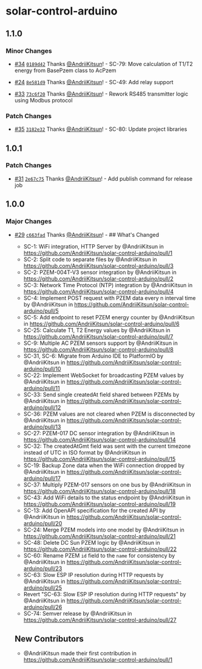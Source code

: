 # solar-control-arduino

## 1.1.0

### Minor Changes

- [#34](https://github.com/AndriiKitsun/solar-control-arduino/pull/34) [`0189d42`](https://github.com/AndriiKitsun/solar-control-arduino/commit/0189d42af3a10eaf4e7de9ab0b6a1d9db08ff202) Thanks [@AndriiKitsun](https://github.com/AndriiKitsun)! - SC-79: Move calculation of T1/T2 energy from BasePzem class to AcPzem

- [#24](https://github.com/AndriiKitsun/solar-control-arduino/pull/24) [`8e581d9`](https://github.com/AndriiKitsun/solar-control-arduino/commit/8e581d9256e97c26c39288f72c7c473e8185e5a5) Thanks [@AndriiKitsun](https://github.com/AndriiKitsun)! - SC-49: Add relay support

- [#33](https://github.com/AndriiKitsun/solar-control-arduino/pull/33) [`73c6f20`](https://github.com/AndriiKitsun/solar-control-arduino/commit/73c6f20c095434ba0b62ca1411518b9279196bc7) Thanks [@AndriiKitsun](https://github.com/AndriiKitsun)! - Rework RS485 transmitter logic using Modbus protocol

### Patch Changes

- [#35](https://github.com/AndriiKitsun/solar-control-arduino/pull/35) [`3182e32`](https://github.com/AndriiKitsun/solar-control-arduino/commit/3182e32ee09d80be7815ffecb71b32687d1ab2ea) Thanks [@AndriiKitsun](https://github.com/AndriiKitsun)! - SC-80: Update project libraries

## 1.0.1

### Patch Changes

- [#31](https://github.com/AndriiKitsun/solar-control-arduino/pull/31) [`2e67c75`](https://github.com/AndriiKitsun/solar-control-arduino/commit/2e67c75853d216ca33b21017f2ff9791a5c1e177) Thanks [@AndriiKitsun](https://github.com/AndriiKitsun)! - Add publish command for release job

## 1.0.0

### Major Changes

- [#29](https://github.com/AndriiKitsun/solar-control-arduino/pull/29) [`c663fad`](https://github.com/AndriiKitsun/solar-control-arduino/commit/c663fad4febc838b5315c5ea0301509d7c382892) Thanks [@AndriiKitsun](https://github.com/AndriiKitsun)! - ## What's Changed

  - SC-1: WiFi integration, HTTP Server by @AndriiKitsun in https://github.com/AndriiKitsun/solar-control-arduino/pull/1
  - SC-2: Split code to separate files by @AndriiKitsun in https://github.com/AndriiKitsun/solar-control-arduino/pull/3
  - SC-2: PZEM-004T-V3 sensor integration by @AndriiKitsun in https://github.com/AndriiKitsun/solar-control-arduino/pull/2
  - SC-3: Network Time Protocol (NTP) integration by @AndriiKitsun in https://github.com/AndriiKitsun/solar-control-arduino/pull/4
  - SC-4: Implement POST request with PZEM data every n interval time by @AndriiKitsun in https://github.com/AndriiKitsun/solar-control-arduino/pull/5
  - SC-5: Add endpoint to reset PZEM energy counter by @AndriiKitsun in https://github.com/AndriiKitsun/solar-control-arduino/pull/6
  - SC-25: Calculate T1, T2 Energy values by @AndriiKitsun in https://github.com/AndriiKitsun/solar-control-arduino/pull/7
  - SC-9: Multiple AC PZEM sensors support by @AndriiKitsun in https://github.com/AndriiKitsun/solar-control-arduino/pull/8
  - SC-31, SC-6: Migrate from Arduino IDE to PlatformIO by @AndriiKitsun in https://github.com/AndriiKitsun/solar-control-arduino/pull/10
  - SC-22: Implement WebSocket for broadcasting PZEM values by @AndriiKitsun in https://github.com/AndriiKitsun/solar-control-arduino/pull/11
  - SC-33: Send single createdAt field shared between PZEMs by @AndriiKitsun in https://github.com/AndriiKitsun/solar-control-arduino/pull/12
  - SC-36: PZEM values are not cleared when PZEM is disconnected by @AndriiKitsun in https://github.com/AndriiKitsun/solar-control-arduino/pull/13
  - SC-27: PZEM-017 DC sensor integration by @AndriiKitsun in https://github.com/AndriiKitsun/solar-control-arduino/pull/14
  - SC-32: The createdAtGmt field was sent with the current timezone instead of UTC in ISO format by @AndriiKitsun in https://github.com/AndriiKitsun/solar-control-arduino/pull/15
  - SC-19: Backup Zone data when the WiFi connection dropped by @AndriiKitsun in https://github.com/AndriiKitsun/solar-control-arduino/pull/17
  - SC-37: Multiply PZEM-017 sensors on one bus by @AndriiKitsun in https://github.com/AndriiKitsun/solar-control-arduino/pull/18
  - SC-43: Add WiFi details to the status endpoint by @AndriiKitsun in https://github.com/AndriiKitsun/solar-control-arduino/pull/19
  - SC-13: Add OpenAPI specification for the created API by @AndriiKitsun in https://github.com/AndriiKitsun/solar-control-arduino/pull/20
  - SC-24: Merge PZEM models into one model by @AndriiKitsun in https://github.com/AndriiKitsun/solar-control-arduino/pull/21
  - SC-48: Delete DC Sun PZEM logic by @AndriiKitsun in https://github.com/AndriiKitsun/solar-control-arduino/pull/22
  - SC-60: Rename PZEM `id` field to the `name` for consistency by @AndriiKitsun in https://github.com/AndriiKitsun/solar-control-arduino/pull/23
  - SC-63: Slow ESP IP resolution during HTTP requests by @AndriiKitsun in https://github.com/AndriiKitsun/solar-control-arduino/pull/25
  - Revert "SC-63: Slow ESP IP resolution during HTTP requests" by @AndriiKitsun in https://github.com/AndriiKitsun/solar-control-arduino/pull/26
  - SC-74: Semver release by @AndriiKitsun in https://github.com/AndriiKitsun/solar-control-arduino/pull/27

  ## New Contributors

  - @AndriiKitsun made their first contribution in https://github.com/AndriiKitsun/solar-control-arduino/pull/1
